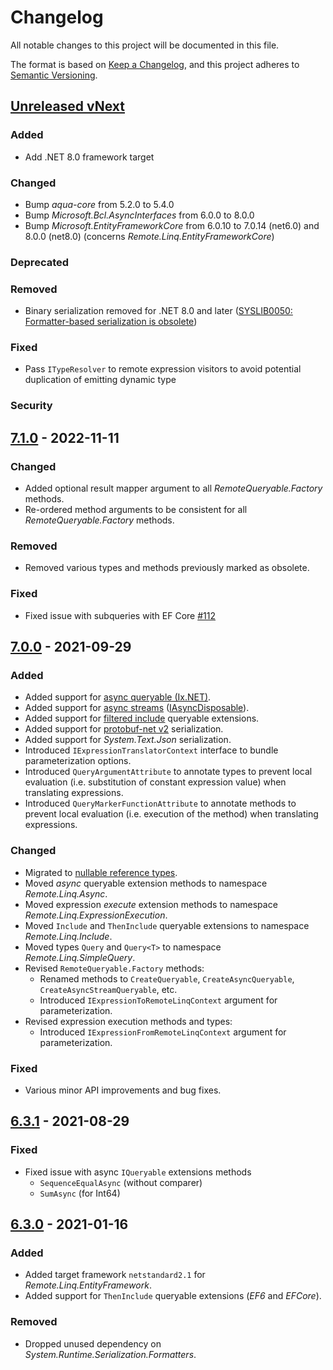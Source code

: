 # Changelog

All notable changes to this project will be documented in this file.

The format is based on [Keep a Changelog](https://keepachangelog.com/en/1.0.0/),
and this project adheres to [Semantic Versioning](https://semver.org/spec/v2.0.0.html).

## [Unreleased vNext][vnext-unreleased]

### Added

- Add .NET 8.0 framework target

### Changed

- Bump _aqua-core_ from 5.2.0 to 5.4.0
- Bump _Microsoft.Bcl.AsyncInterfaces_ from 6.0.0 to 8.0.0
- Bump _Microsoft.EntityFrameworkCore_ from 6.0.10 to 7.0.14 (net6.0) and 8.0.0 (net8.0) (concerns _Remote.Linq.EntityFrameworkCore_)

### Deprecated

### Removed

- Binary serialization removed for .NET 8.0 and later ([SYSLIB0050: Formatter-based serialization is obsolete][syslib0050])

### Fixed

- Pass `ITypeResolver` to remote expression visitors to avoid potential duplication of emitting dynamic type

### Security

## [7.1.0][7.1.0] - 2022-11-11

### Changed

- Added optional result mapper argument to all _RemoteQueryable.Factory_ methods.
- Re-ordered method arguments to be consistent for all _RemoteQueryable.Factory_ methods.

### Removed

- Removed various types and methods previously marked as obsolete.

### Fixed

- Fixed issue with subqueries with EF Core [#112][issue#112]

## [7.0.0][7.0.0] - 2021-09-29

### Added

- Added support for [async queryable (Ix.NET)][async-queryable].
- Added support for [async streams][async-streams] ([IAsyncDisposable][iasyncdisposable]).
- Added support for [filtered include][ef-filtered-include] queryable extensions.
- Added support for [protobuf-net v2][protobuf-net-v2] serialization.
- Added support for _System.Text.Json_ serialization.
- Introduced `IExpressionTranslatorContext` interface to bundle parameterization options.
- Introduced `QueryArgumentAttribute` to annotate types to prevent local evaluation (i.e. substitution of constant expression value) when translating expressions.
- Introduced `QueryMarkerFunctionAttribute` to annotate methods to prevent local evaluation (i.e. execution of the method) when translating expressions.

### Changed

- Migrated to [nullable reference types][nullable-references].
- Moved _async_ queryable extension methods to namespace _Remote.Linq.Async_.
- Moved expression _execute_ extension methods to namespace _Remote.Linq.ExpressionExecution_.
- Moved `Include` and `ThenInclude` queryable extensions to namespace _Remote.Linq.Include_.
- Moved types `Query` and `Query<T>` to namespace _Remote.Linq.SimpleQuery_.
- Revised `RemoteQueryable.Factory` methods:
  - Renamed methods to `CreateQueryable`, `CreateAsyncQueryable`, `CreateAsyncStreamQueryable`, etc.
  - Introduced `IExpressionToRemoteLinqContext` argument for parameterization.
- Revised expression execution methods and types:
  - Introduced `IExpressionFromRemoteLinqContext` argument for parameterization.

### Fixed

- Various minor API improvements and bug fixes.

## [6.3.1][6.3.1] - 2021-08-29

### Fixed

- Fixed issue with async `IQueryable` extensions methods
  - `SequenceEqualAsync` (without comparer)
  - `SumAsync` (for Int64)

## [6.3.0][6.3.0] - 2021-01-16

### Added

- Added target framework `netstandard2.1` for _Remote.Linq.EntityFramework_.
- Added support for `ThenInclude` queryable extensions (_EF6_ and _EFCore_).

### Removed

- Dropped unused dependency on _System.Runtime.Serialization.Formatters_.

[vnext-unreleased]: https://github.com/6bee/Remote.Linq/compare/7.1.0...main
[7.1.0]: https://github.com/6bee/Remote.Linq/compare/7.0.0...7.1.0
[7.0.0]: https://github.com/6bee/Remote.Linq/compare/6.3.1...7.0.0
[6.3.1]: https://github.com/6bee/Remote.Linq/compare/6.3.0...6.3.1
[6.3.0]: https://github.com/6bee/Remote.Linq/compare/6.2.3...6.3.0

[issue#112]: https://github.com/6bee/Remote.Linq/issues/112

[async-queryable]: https://www.nuget.org/packages/System.Linq.Async.Queryable/
[async-streams]: https://docs.microsoft.com/en-us/dotnet/csharp/whats-new/tutorials/generate-consume-asynchronous-stream
[ef-filtered-include]: https://docs.microsoft.com/en-us/ef/core/querying/related-data/eager#filtered-include
[iasyncdisposable]: https://docs.microsoft.com/en-us/dotnet/api/system.iasyncdisposable
[nullable-references]: https://docs.microsoft.com/en-us/dotnet/csharp/nullable-references
[protobuf-net-v2]: https://www.nuget.org/packages/protobuf-net/2.4.6
[syslib0050]: https://learn.microsoft.com/en-us/dotnet/fundamentals/syslib-diagnostics/syslib0050
